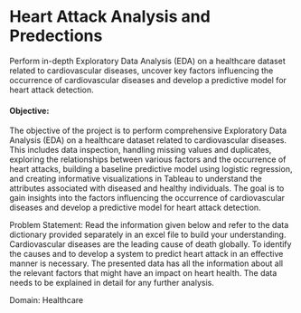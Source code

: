 # Heart Attack Analysis and Predections
Perform in-depth Exploratory Data Analysis (EDA) on a healthcare dataset related to cardiovascular diseases, uncover key  factors influencing the occurrence of cardiovascular diseases and develop a predictive model for heart attack detection.

#### Objective: 
The objective of the project is to perform comprehensive Exploratory Data Analysis (EDA) on a healthcare dataset related to cardiovascular diseases. This includes data inspection, handling missing values and duplicates, exploring the relationships between various factors and the occurrence of heart attacks, building a baseline predictive model using logistic regression, and creating informative visualizations in Tableau to understand the attributes associated with diseased and healthy individuals. The goal is to gain insights into the factors influencing the occurrence of cardiovascular diseases and develop a predictive model for heart attack detection.

Problem Statement:
Read the information given below and refer to the data dictionary provided separately in an excel file to build your understanding.
Cardiovascular diseases are the leading cause of death globally. To identify the causes and to develop a system to predict heart attack in an effective manner is necessary. The presented data has all the information about all the relevant factors that might have an impact on heart health. The data needs to be explained in detail for any further analysis.

Domain: Healthcare
